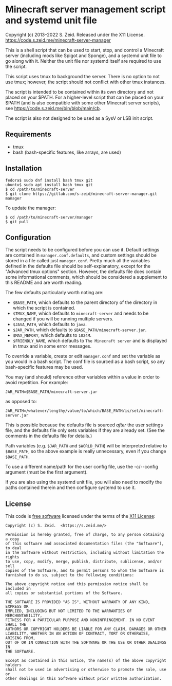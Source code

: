 Minecraft server management script and systemd unit file
========================================================

Copyright (c) 2013–2022 S. Zeid.  Released under the X11 License.  
<https://code.s.zeid.me/minecraft-server-manager>

This is a shell script that can be used to start, stop, and control a
Minecraft server (including mods like Spigot and Sponge), and a systemd
unit file to go along with it.  Neither the unit file nor systemd itself
are required to use the script.

This script uses tmux to background the server.  There is no option to not
use tmux; however, the script should not conflict with other tmux instances.

The script is intended to be contained within its own directory and not
placed on your $PATH.  For a higher-level script that can be placed on
your $PATH (and is also compatible with some other Minecraft server
scripts), see <https://code.s.zeid.me/bin/blob/main/cb>.

The script is also not designed to be used as a SysV or LSB init script.

Requirements
------------

* tmux
* bash (bash-specific features, like arrays, are used)

Installation
------------

    fedora$ sudo dnf install bash tmux git
    ubuntu$ sudo apt install bash tmux git
    $ cd /path/to/minecraft-server
    $ git clone https://gitlab.com/s-zeid/minecraft-server-manager.git manager

To update the manager:

    $ cd /path/to/minecraft-server/manager
    $ git pull

Configuration
-------------

The script needs to be configured before you can use it.  Default settings
are contained in `manager.conf.defaults`, and custom settings should
be stored in a file called just `manager.conf`.  Pretty much all the
variables defined in the defaults file should be self-explanatory, except
for the "Advanced tmux options" section.  However, the defaults file does
contain some informational comments, which should be considered a
supplement to this README and are worth reading.

The few defaults particularly worth noting are:

* `$BASE_PATH`, which defaults to the parent directory of the directory
  in which the script is contained.
* `$TMUX_NAME`, which defaults to `minecraft-server` and needs to be
  changed if you will be running multiple servers.
* `$JAVA_PATH`, which defaults to `java`.
* `$JAR_PATH`, which defaults to `$BASE_PATH/minecraft-server.jar`.
* `$MAX_MEMORY`, which defaults to `1024M`.
* `$FRIENDLY_NAME`, which defaults to `The Minecraft server` and is
  displayed in tmux and in some error messages.

To override a variable, create or edit `manager.conf` and set the
variable as you would in a bash script.  The conf file is sourced as a
bash script, so any bash-specific features may be used.

You may (and should) reference other variables within a value in order to
avoid repetition.  For example:

    JAR_PATH=$BASE_PATH/minecraft-server.jar

as opposed to:

    JAR_PATH=/whatever/lengthy/value/to/which/BASE_PATH/is/set/minecraft-server.jar

This is possible because the defaults file is sourced *after* the user
settings file, and the defaults file only sets variables if they are
already set.  (See the comments in the defaults file for details.)

Path variables (e.g. `$JAR_PATH` and `$WORLD_PATH`) will be interpreted
relative to `$BASE_PATH`, so the above example is really unnecessary,
even if you change `$BASE_PATH`.

To use a different name/path for the user config file, use the -c/--config
argument (must be the first argument).

If you are also using the systemd unit file, you will also need to modify the
paths contained therein and then configure systemd to use it.

License
-------

This code is [free software](https://gnu.org/philosophy/free-sw.html) licensed
under the terms of the [X11 License](https://tldrlegal.com/license/x11-license):

```
Copyright (c) S. Zeid.  <https://s.zeid.me/>

Permission is hereby granted, free of charge, to any person obtaining a copy
of this software and associated documentation files (the "Software"), to deal
in the Software without restriction, including without limitation the rights
to use, copy, modify, merge, publish, distribute, sublicense, and/or sell
copies of the Software, and to permit persons to whom the Software is
furnished to do so, subject to the following conditions:

The above copyright notice and this permission notice shall be included in
all copies or substantial portions of the Software.

THE SOFTWARE IS PROVIDED "AS IS", WITHOUT WARRANTY OF ANY KIND, EXPRESS OR
IMPLIED, INCLUDING BUT NOT LIMITED TO THE WARRANTIES OF MERCHANTABILITY,
FITNESS FOR A PARTICULAR PURPOSE AND NONINFRINGEMENT. IN NO EVENT SHALL THE
AUTHORS OR COPYRIGHT HOLDERS BE LIABLE FOR ANY CLAIM, DAMAGES OR OTHER
LIABILITY, WHETHER IN AN ACTION OF CONTRACT, TORT OR OTHERWISE, ARISING FROM,
OUT OF OR IN CONNECTION WITH THE SOFTWARE OR THE USE OR OTHER DEALINGS IN
THE SOFTWARE.

Except as contained in this notice, the name(s) of the above copyright holders
shall not be used in advertising or otherwise to promote the sale, use or
other dealings in this Software without prior written authorization.
```
